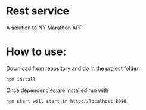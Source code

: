 Rest service
===============

A solution to NY Marathon APP


How to use:
================

Download from repository and do in the project folder:

	npm install

Once dependencies are installed run with

	npm start will start in http://localhost:8080

